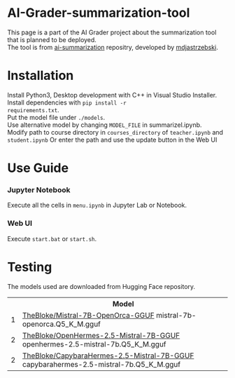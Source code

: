 # AI-Grader-summarization-tool
This page is a part of the AI Grader project about the summarization tool that is planned to be deployed.<br>
The tool is from <a href="https://github.com/callstack/ai-summarization">ai-summarization</a> repositry, developed by <a href="https://github.com/mdjastrzebski">mdjastrzebski</a>.

# Installation
Install Python3, Desktop development with C++ in Visual Studio Installer.<br>
Install dependencies with <code>pip install -r requirements.txt</code>.<br>
Put the model file under <code>./models</code>.<br>
Use alternative model by changing <code>MODEL_FILE</code> in summarizel.ipynb.<br>
Modify path to course directory in <code>courses_directory</code> of <code>teacher.ipynb</code> and <code>student.ipynb</code>
Or enter the path and use the update button in the Web UI

# Use Guide
<h3>Jupyter Notebook</h3>
Execute all the cells in <code>menu.ipynb</code> in Jupyter Lab or Notebook.<br>
<h3>Web UI</h3>
Execute <code>start.bat</code> or <code>start.sh</code>.

# Testing
The models used are downloaded from Hugging Face repository.
<br>
<table>
  <tr><th></th><th>Model</th></tr>
  <tr><td>1</td><td><a href="https://huggingface.co/TheBloke/Mistral-7B-OpenOrca-GGUF/tree/main" rel="nofollow">TheBloke/Mistral-7B-OpenOrca-GGUF</a> mistral-7b-openorca.Q5_K_M.gguf</td></tr>
  <tr><td>2</td><td><a href="https://huggingface.co/TheBloke/OpenHermes-2.5-Mistral-7B-GGUF/tree/main" rel="nofollow">TheBloke/OpenHermes-2.5-Mistral-7B-GGUF</a> openhermes-2.5-mistral-7b.Q5_K_M.gguf</td></tr>
  <tr><td>2</td><td><a href="https://huggingface.co/TheBloke/CapybaraHermes-2.5-Mistral-7B-GGUF/tree/main" rel="nofollow">TheBloke/CapybaraHermes-2.5-Mistral-7B-GGUF</a> capybarahermes-2.5-mistral-7b.Q5_K_M.gguf</td></tr>
</table>
